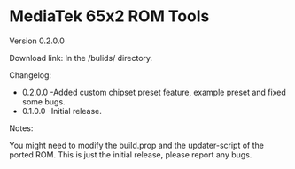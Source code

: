 # MediaTek 65x2 ROM Tools
Version 0.2.0.0

Download link: In the /bulids/ directory.

Changelog: 

* 0.2.0.0 
-Added custom chipset preset feature, example preset and fixed some bugs.
* 0.1.0.0 
-Initial release.

Notes:

You might need to modify the build.prop and the updater-script of the ported ROM.
This is just the initial release, please report any bugs.
